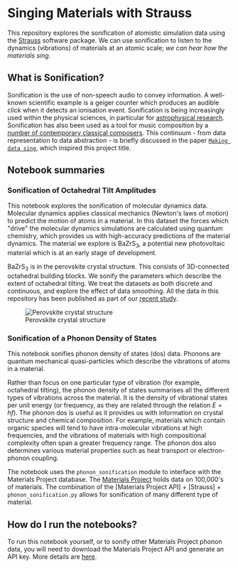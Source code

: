 # Singing Materials with Strauss

This repository explores the sonification of atomistic simulation data using the [Strauss](https://www.audiouniverse.org/research/strauss) software package.
We can use sonification to listen to the dynamics (vibrations) of materials at an atomic scale; *we can hear how the materials sing*.

## What is Sonification?

Sonification is the use of non-speech audio to convey information. A well-known scientific example is a geiger counter which produces an audible click when it detects an ionisation event. Sonification is being increasingly used within the physical sciences, in particular for [astrophysical research](https://www.scientificamerican.com/video/listen-to-the-astonishing-chirp-of-two-black-holes-merging). 
Sonification has also been used as a tool for music composition by a [number of contemporary classical composers](https://www.straebel.com/files/Straebel%202010_Sonification%20Metaphor.pdf). 
This continuum - from data representation to data abstraction - is briefly discussed in the paper [`Making data sing`](https://www.researchgate.net/profile/Atau-Tanaka/publication/312740596_Making_Data_Sing_Embodied_Approaches_to_Sonification/links/5fc6b5f2299bf188d4e8d59e/Making-Data-Sing-Embodied-Approaches-to-Sonification.pdf), which inspired this project title.

## Notebook summaries

### Sonification of Octahedral Tilt Amplitudes

This notebook explores the sonification of molecular dynamics data.
Molecular dynamics applies classical mechanics (Newton's laws of motion) to predict the motion of atoms in a material. In this dataset the forces which "drive" the molecular dynamics simulations are calculated using quantum chemistry, 
which provides us with high-accuracy predictions of the material dynamics. 
The material we explore is BaZrS<sub>3</sub>, a potential new photovoltaic material which is at an early stage of development. 

BaZrS<sub>3</sub> is in the perovskite crystal structure. This consists of 3D-connected octahedral building blocks.
We sonify the parameters which describe the extent of octahedral tilting. We treat the datasets as both discrete and continuous, and explore the effect of data smoothing. 
All the data in this repository has been published as part of our [recent study](https://pubs.acs.org/doi/10.1021/acs.jpclett.4c03517). 

<figure>
    <img src="/assets/images/perovskite_structure.png"
         alt="Perovskite crystal structure">
    <figcaption>Perovskite crystal structure</figcaption>
</figure>

### Sonification of a Phonon Density of States

This notebook sonifies phonon density of states (dos) data.
Phonons are quantum mechanical quasi-particles which describe the vibrations of atoms in a material. 

Rather than focus on one particular type of vibration (for example, octahedral tilting), the phonon density of states summarises all the different types of vibrations across the material. 
It is the density of vibrational states per unit energy (or frequency, as they are related through the relation $E=hf$).
The phonon dos is useful as it provides us with information on crystal structure and chemical composition.
For example, materials which contain organic species will tend to have intra-molecular vibrations at high frequencies, and the vibrations of materials with high compositional complexity often span a greater frequency range.
The phonon dos also determines various material properties such as heat transport or electron-phonon coupling.

The notebook uses the `phonon_sonification` module to interface with the Materials Project database. The [Materials Project](https://next-gen.materialsproject.org/) holds data on 100,000's of materials. 
The combination of the [Materials Project API] + [Strauss] + `phonon_sonification.py` allows for sonification of many different type of material.


## How do I run the notebooks?

To run this notebook yourself, or to sonify other Materials Project phonon data, you will need to download the Materials Project API and generate an API key. More details are [here](https://next-gen.materialsproject.org/api).

